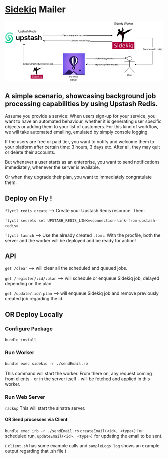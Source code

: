 # [Sidekiq](https://github.com/mperham/sidekiq) Mailer


![workflow](./static/sidekiq.png)

## A simple scenario, showcasing background job processing capabilities by using Upstash Redis.

Assume you provide a service: When users sign-up for your service, you want to have an automated behaviour, whether it is generating user specific objects or adding them to your list of customers. For this kind of workflow, we will take automated emailing, emulated by simply console logging.

If the users are free or paid tier, you want to notify and welcome them to your platform after certain time: 3 hours, 3 days etc. After all, they may quit or delete their accounts. 

But whenever a user starts as an enterprise, you want to send notifications immediately, whenever the server is available.

Or when they upgrade their plan, you want to immediately congratulate them.

## Deploy on Fly !
`flyctl redis create` --> Create your Upstash Redis resource. Then:

`flyctl secrets set UPSTASH_REDIS_LINK=<connection-link-from-upstash-redis>`

`flyctl launch` --> Use the already created `.toml`. With the procfile, both the server and the worker will be deployed and be ready for action!

## API
`get /clear` --> will clear all the scheduled and queued jobs. 

`get /register/:id/:plan` --> will schedule or enqueue Sidekiq job, delayed depending on the plan. 

`get /update/:id/:plan` --> will enqueue Sidekiq job and remove previously created job regarding the id.



## OR Deploy Locally
### Configure Package
`bundle install`

### Run Worker
`bundle exec sidekiq -r ./sendEmail.rb`

This command will start the worker. From there on, any request coming from clients - or in the server itself - will be fetched and applied in this worker.

### Run Web Server
`rackup`
This will start the sinatra server.


#### OR Send processes via Client
`bundle exec irb -r ./sendEmail.rb`
`createEmail(<id>, <type>)` for scheduled run.
`updateEmail(<id>, <type>)` for updating the email to be sent.

( `client.sh` has some example calls and `sampleLogs.log` shows an example output regarding that .sh file )


